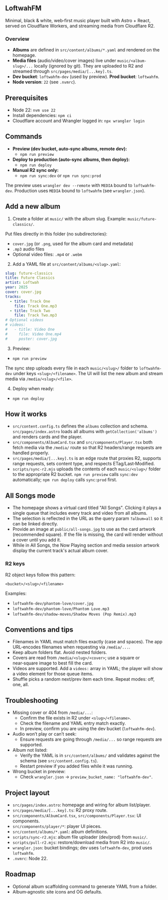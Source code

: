 ## LoftwahFM

Minimal, black & white, web‑first music player built with Astro + React, served on Cloudflare Workers, and streaming media from Cloudflare R2.

### Overview

- **Albums** are defined in `src/content/albums/*.yaml` and rendered on the homepage.
- **Media files** (audio/video/cover images) live under `music/<album-slug>/...` locally (ignored by git). They are uploaded to R2 and streamed through `src/pages/media/[...key].ts`.
- **Dev bucket**: `loftwahfm-dev` (used by preview). **Prod bucket**: `loftwahfm`.
- **Node version**: `22` (see `.nvmrc`).

## Prerequisites

- Node 22: `nvm use 22`
- Install dependencies: `npm ci`
- Cloudflare account and Wrangler logged in: `npx wrangler login`

## Commands

- **Preview (dev bucket, auto‑sync albums, remote dev):**
  - `npm run preview`
- **Deploy to production (auto‑sync albums, then deploy):**
  - `npm run deploy`
- **Manual R2 sync only:**
  - `npm run sync:dev` or `npm run sync:prod`

The preview uses `wrangler dev --remote` with `MEDIA` bound to `loftwahfm-dev`. Production uses `MEDIA` bound to `loftwahfm` (see `wrangler.json`).

## Add a new album

1. Create a folder at `music/` with the album slug. Example: `music/future-classics/`.

Put files directly in this folder (no subdirectories):

- `cover.jpg` (or `.png`, used for the album card and metadata)
- `.mp3` audio files
- Optional video files: `.mp4` or `.webm`

2. Add a YAML file at `src/content/albums/<slug>.yaml`:

```yaml
slug: future-classics
title: Future Classics
artist: Loftwah
year: 2025
cover: cover.jpg
tracks:
  - title: Track One
    file: Track One.mp3
  - title: Track Two
    file: Track Two.mp3
# Optional videos
# videos:
#   - title: Video One
#     file: Video One.mp4
#     poster: cover.jpg
```

3. Preview:

- `npm run preview`

The sync step uploads every file in each `music/<slug>/` folder to `loftwahfm-dev` under keys `<slug>/<filename>`. The UI will list the new album and stream media via `/media/<slug>/<file>`.

4. Deploy when ready:

- `npm run deploy`

## How it works

- `src/content.config.ts` defines the `albums` collection and schema. `src/pages/index.astro` loads all albums with `getCollection('albums')` and renders cards and the player.
- `src/components/AlbumCard.tsx` and `src/components/Player.tsx` both fetch media via the `/media/` route so that R2 headers/range requests are handled properly.
- `src/pages/media/[...key].ts` is an edge route that proxies R2, supports range requests, sets content type, and respects ETag/Last‑Modified.
- `scripts/sync-r2.mjs` uploads the contents of each `music/<slug>/` folder to the appropriate R2 bucket. `npm run preview` calls `sync:dev` automatically; `npm run deploy` calls `sync:prod` first.

## All Songs mode

- The homepage shows a virtual card titled "All Songs". Clicking it plays a single queue that includes every track and video from all albums.
- The selection is reflected in the URL as the query param `?album=all` so it can be linked directly.
- Provide an image at `public/all-songs.jpg` to use as the card artwork (recommended square). If the file is missing, the card will render without a cover until you add it.
- While in All Songs, the Now Playing section and media session artwork display the current track's actual album cover.

### R2 keys

R2 object keys follow this pattern:

```
<bucket>/<slug>/<filename>
```

Examples:

- `loftwahfm-dev/phantom-love/cover.jpg`
- `loftwahfm-dev/phantom-love/Phantom Love.mp3`
- `loftwahfm-dev/shadow-moves/Shadow Moves (Pop Remix).mp3`

## Conventions and tips

- Filenames in YAML must match files exactly (case and spaces). The app URL‑encodes filenames when requesting via `/media/...`.
- Keep album folders flat. Avoid nested folders.
- Covers are read from `/media/<slug>/<cover>`; use a square or near‑square image to best fill the card.
- Videos are supported. Add a `videos:` array in YAML; the player will show a video element for those queue items.
- Shuffle picks a random next/prev item each time. Repeat modes: off, one, all.

## Troubleshooting

- Missing cover or 404 from `/media/...`:
  - Confirm the file exists in R2 under `<slug>/<filename>`.
  - Check the filename and YAML entry match exactly.
  - In preview, confirm you are using the dev bucket (`loftwahfm-dev`).
- Audio won’t play or can’t seek:
  - Ensure requests are going through `/media/...` so range requests are supported.
- Album not listed:
  - Verify the YAML is in `src/content/albums/` and validates against the schema (see `src/content.config.ts`).
  - Restart preview if you added files while it was running.
- Wrong bucket in preview:
  - Check `wrangler.json` → `preview_bucket_name: "loftwahfm-dev"`.

## Project layout

- `src/pages/index.astro`: homepage and wiring for album list/player.
- `src/pages/media/[...key].ts`: R2 proxy route.
- `src/components/AlbumCard.tsx`, `src/components/Player.tsx`: UI components.
- `src/components/player/*`: player UI pieces.
- `src/content/albums/*.yaml`: album definitions.
- `scripts/sync-r2.mjs`: album file uploader (dev/prod) from `music/`.
- `scripts/pull-r2.mjs`: restore/download media from R2 into `music/`.
- `wrangler.json`: bucket bindings; dev uses `loftwahfm-dev`, prod uses `loftwahfm`.
- `.nvmrc`: Node 22.

## Roadmap

- Optional album scaffolding command to generate YAML from a folder.
- Album‑agnostic site icons and OG defaults.
